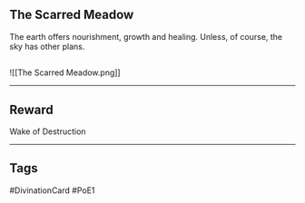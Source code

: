 ## The Scarred Meadow
The earth offers nourishment, growth and healing. Unless, of course, the sky has other plans.
## 
![[The Scarred Meadow.png]]

---
## Reward
Wake of Destruction

---
## Tags
#DivinationCard
#PoE1